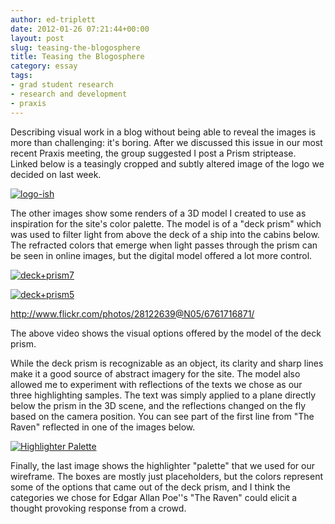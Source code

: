 ```yaml
---
author: ed-triplett
date: 2012-01-26 07:21:44+00:00
layout: post
slug: teasing-the-blogosphere
title: Teasing the Blogosphere
category: essay
tags:
- grad student research
- research and development
- praxis
---
```


Describing visual work in a blog without being able to reveal the images is more than challenging: it's boring. After we discussed this issue in our most recent Praxis meeting, the group suggested I post a Prism striptease. Linked below is a teasingly cropped and subtly altered image of the logo we decided on last week.


[![logo-ish](http://farm8.staticflickr.com/7156/6761706485_4915ce8725.jpg)](http://www.flickr.com/photos/28122639@N05/6761706485/)


The other images show some renders of a 3D model I created to use as inspiration for the site's color palette. The model is of a "deck prism" which was used to filter light from above the deck of a ship into the cabins below. The refracted colors that emerge when light passes through the prism can be seen in online images, but the digital model offered a lot more control.


[![deck+prism7](http://farm8.staticflickr.com/7008/6761706471_f431e1339f_m.jpg)](http://www.flickr.com/photos/28122639@N05/6761706471/)


[![deck+prism5](http://farm8.staticflickr.com/7016/6761706447_3e9824a05d_m.jpg)](http://www.flickr.com/photos/28122639@N05/6761706447/)


http://www.flickr.com/photos/28122639@N05/6761716871/

The above video shows the visual options offered by the model of the deck prism.


While the deck prism is recognizable as an object, its clarity and sharp lines make it a good source of abstract imagery for the site. The model also allowed me to experiment with reflections of the texts we chose as our three highlighting samples. The text was simply applied to a plane directly below the prism in the 3D scene, and the reflections changed on the fly based on the camera position. You can see part of the first line from "The Raven" reflected in one of the images below.


[![Highlighter Palette](http://farm8.staticflickr.com/7148/6762343843_545f6f5d52.jpg)](http://www.flickr.com/photos/28122639@N05/6762343843/)


Finally, the last image shows the highlighter "palette" that we used for our wireframe. The boxes are mostly just placeholders, but the colors represent some of the options that came out of the deck prism, and I think the categories we chose for Edgar Allan Poe''s "The Raven" could elicit a thought provoking response from a crowd.
